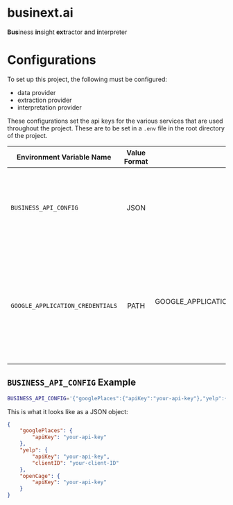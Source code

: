 # businext.ai

**Bus**iness **in**sight **ext**ractor **a**nd **i**nterpreter

# Configurations

To set up this project, the following must be configured:

- data provider
- extraction provider
- interpretation provider

These configurations set the api keys for the various services that are used throughout the project. These are to be set in a `.env` file in the root directory of the project.

| Environment Variable Name        | Value Format |                                     Example                                     | Explanation                                                                                                                                                                                                     |
| -------------------------------- | :----------: | :-----------------------------------------------------------------------------: | --------------------------------------------------------------------------------------------------------------------------------------------------------------------------------------------------------------- |
| `BUSINESS_API_CONFIG`            |     JSON     |    Click [here](README.md#business_api_config-example) to go to the example     | Serialized Configuration object containing your confidential information to access the APIs.                                                                                                                    |
| `GOOGLE_APPLICATION_CREDENTIALS` |     PATH     | GOOGLE_APPLICATION_CREDENTIALS="/home/user/Downloads/service-account-file.json" | Provides authentication credentials to your application code. For an explanation on how to obtain this file, refer to the Google Vision documentation linked [here](https://cloud.google.com/vision/docs/setup) |

## `BUSINESS_API_CONFIG` Example

```bash
BUSINESS_API_CONFIG='{"googlePlaces":{"apiKey":"your-api-key"},"yelp":{"apiKey":"your-api-key","clientID":"your-client-ID"},"openCage":{"apiKey":"your-api-key"}}'
```

This is what it looks like as a JSON object:

```json
{
	"googlePlaces": {
		"apiKey": "your-api-key"
	},
	"yelp": {
		"apiKey": "your-api-key",
		"clientID": "your-client-ID"
	},
	"openCage": {
		"apiKey": "your-api-key"
	}
}
```

